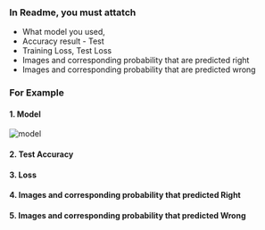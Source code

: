 ### In Readme, you must attatch
- What model you used,
- Accuracy result - Test 
- Training Loss, Test Loss 
- Images and corresponding probability that are predicted right
- Images and corresponding probability that are predicted wrong 

### For Example
#### 1. Model 
![model](https://user-images.githubusercontent.com/55013577/81248661-d2b73d00-9057-11ea-913c-2a2d4e4806f3.png)
#### 2. Test Accuracy 

#### 3. Loss 

#### 4. Images and corresponding probability that predicted Right 

#### 5. Images and corresponding probability that predicted Wrong

